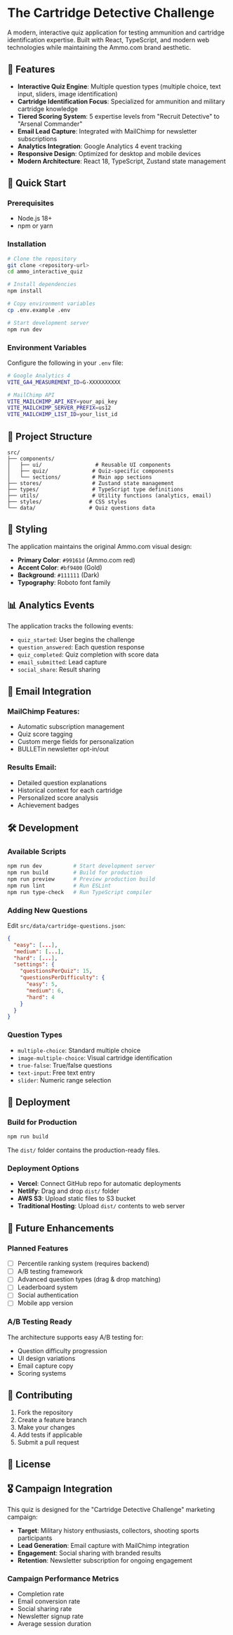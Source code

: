 # The Cartridge Detective Challenge

A modern, interactive quiz application for testing ammunition and cartridge identification expertise. Built with React, TypeScript, and modern web technologies while maintaining the Ammo.com brand aesthetic.

## 🎯 Features

- **Interactive Quiz Engine**: Multiple question types (multiple choice, text input, sliders, image identification)
- **Cartridge Identification Focus**: Specialized for ammunition and military cartridge knowledge
- **Tiered Scoring System**: 5 expertise levels from "Recruit Detective" to "Arsenal Commander"
- **Email Lead Capture**: Integrated with MailChimp for newsletter subscriptions
- **Analytics Integration**: Google Analytics 4 event tracking
- **Responsive Design**: Optimized for desktop and mobile devices
- **Modern Architecture**: React 18, TypeScript, Zustand state management

## 🚀 Quick Start

### Prerequisites

- Node.js 18+
- npm or yarn

### Installation

```bash
# Clone the repository
git clone <repository-url>
cd ammo_interactive_quiz

# Install dependencies
npm install

# Copy environment variables
cp .env.example .env

# Start development server
npm run dev
```

### Environment Variables

Configure the following in your `.env` file:

```bash
# Google Analytics 4
VITE_GA4_MEASUREMENT_ID=G-XXXXXXXXXX

# MailChimp API
VITE_MAILCHIMP_API_KEY=your_api_key
VITE_MAILCHIMP_SERVER_PREFIX=us12
VITE_MAILCHIMP_LIST_ID=your_list_id
```

## 📁 Project Structure

```
src/
├── components/
│   ├── ui/                 # Reusable UI components
│   ├── quiz/              # Quiz-specific components
│   └── sections/          # Main app sections
├── stores/                # Zustand state management
├── types/                 # TypeScript type definitions
├── utils/                 # Utility functions (analytics, email)
├── styles/               # CSS styles
└── data/                 # Quiz questions data
```

## 🎨 Styling

The application maintains the original Ammo.com visual design:

- **Primary Color**: `#99161d` (Ammo.com red)
- **Accent Color**: `#bf9400` (Gold)
- **Background**: `#111111` (Dark)
- **Typography**: Roboto font family

## 📊 Analytics Events

The application tracks the following events:

- `quiz_started`: User begins the challenge
- `question_answered`: Each question response
- `quiz_completed`: Quiz completion with score data
- `email_submitted`: Lead capture
- `social_share`: Result sharing

## 📧 Email Integration

### MailChimp Features:

- Automatic subscription management
- Quiz score tagging
- Custom merge fields for personalization
- BULLETin newsletter opt-in/out

### Results Email:

- Detailed question explanations
- Historical context for each cartridge
- Personalized score analysis
- Achievement badges

## 🛠️ Development

### Available Scripts

```bash
npm run dev          # Start development server
npm run build        # Build for production
npm run preview      # Preview production build
npm run lint         # Run ESLint
npm run type-check   # Run TypeScript compiler
```

### Adding New Questions

Edit `src/data/cartridge-questions.json`:

```json
{
  "easy": [...],
  "medium": [...],
  "hard": [...],
  "settings": {
    "questionsPerQuiz": 15,
    "questionsPerDifficulty": {
      "easy": 5,
      "medium": 6,
      "hard": 4
    }
  }
}
```

### Question Types

- `multiple-choice`: Standard multiple choice
- `image-multiple-choice`: Visual cartridge identification
- `true-false`: True/false questions
- `text-input`: Free text entry
- `slider`: Numeric range selection

## 🚢 Deployment

### Build for Production

```bash
npm run build
```

The `dist/` folder contains the production-ready files.

### Deployment Options

- **Vercel**: Connect GitHub repo for automatic deployments
- **Netlify**: Drag and drop `dist/` folder
- **AWS S3**: Upload static files to S3 bucket
- **Traditional Hosting**: Upload `dist/` contents to web server

## 🔮 Future Enhancements

### Planned Features

- [ ] Percentile ranking system (requires backend)
- [ ] A/B testing framework
- [ ] Advanced question types (drag & drop matching)
- [ ] Leaderboard system
- [ ] Social authentication
- [ ] Mobile app version

### A/B Testing Ready

The architecture supports easy A/B testing for:

- Question difficulty progression
- UI design variations
- Email capture copy
- Scoring systems

## 🤝 Contributing

1. Fork the repository
2. Create a feature branch
3. Make your changes
4. Add tests if applicable
5. Submit a pull request

## 📝 License

## 🎖️ Campaign Integration

This quiz is designed for the "Cartridge Detective Challenge" marketing campaign:

- **Target**: Military history enthusiasts, collectors, shooting sports participants
- **Lead Generation**: Email capture with MailChimp integration
- **Engagement**: Social sharing with branded results
- **Retention**: Newsletter subscription for ongoing engagement

### Campaign Performance Metrics

- Completion rate
- Email conversion rate
- Social sharing rate
- Newsletter signup rate
- Average session duration
